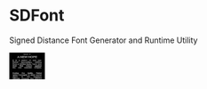 # SDFont
Signed Distance Font Generator and Runtime Utility

<a href="url"><img src="docs/readme/Type0.png" height="48"></a>
